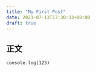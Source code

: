 ```yaml
---
title: "My First Post"
date: 2021-07-13T17:30:33+08:00
draft: true
---
```


## 正文

```
console.log(123)
```
